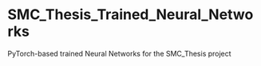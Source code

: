 # SMC_Thesis_Trained_Neural_Networks
PyTorch-based trained Neural Networks for the SMC_Thesis project
